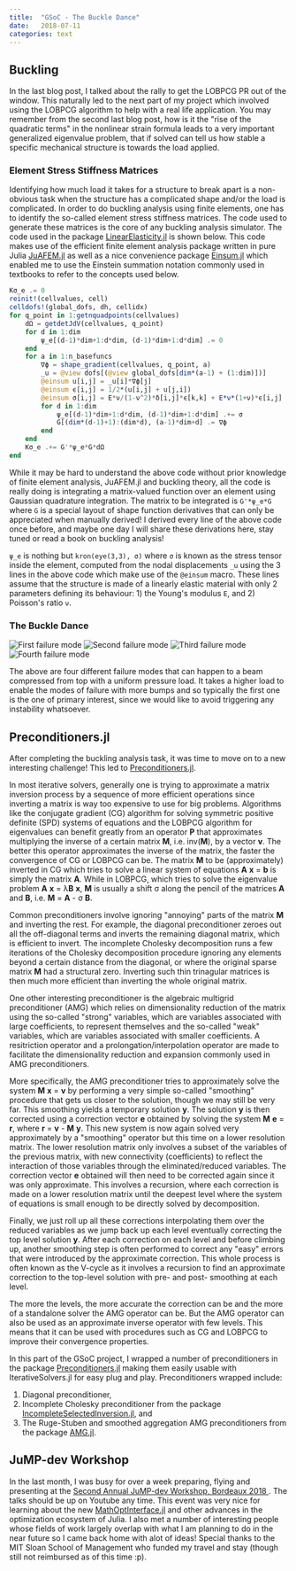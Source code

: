 ```yaml
---
title:  "GSoC - The Buckle Dance"
date:   2018-07-11
categories: text
---
```


## **Buckling**

In the last blog post, I talked about the rally to get the LOBPCG PR out of the window. This naturally led to the next part of my project which involved using the LOBPCG algorithm to help with a real life application. You may remember from the second last blog post, how is it the "rise of the quadratic terms" in the nonlinear strain formula leads to a very important generalized eigenvalue problem, that if solved can tell us how stable a specific mechanical structure is towards the load applied.

### **Element Stress Stiffness Matrices**

Identifying how much load it takes for a structure to break apart is a non-obvious task when the structure has a complicated shape and/or the load is complicated. In order to do buckling analysis using finite elements, one has to identify the so-called element stress stiffness matrices. The code used to generate these matrices is the core of any buckling analysis simulator. The code used in the package [LinearElasticity.jl](https://github.com/mohamed82008/LinearElasticity.jl) is shown below. This code makes use of the efficient finite element analysis package written in pure Julia [JuAFEM.jl](https://github.com/KristofferC/JuAFEM.jl) as well as a nice convenience package [Einsum.jl](https://github.com/ahwillia/Einsum.jl) which enabled me to use the Einstein summation notation commonly used in textbooks to refer to the concepts used below.

```julia
Kσ_e .= 0
reinit!(cellvalues, cell)
celldofs!(global_dofs, dh, cellidx)
for q_point in 1:getnquadpoints(cellvalues)
    dΩ = getdetJdV(cellvalues, q_point)
    for d in 1:dim
        ψ_e[(d-1)*dim+1:d*dim, (d-1)*dim+1:d*dim] .= 0
    end
    for a in 1:n_basefuncs
        ∇ϕ = shape_gradient(cellvalues, q_point, a)
        _u = @view dofs[(@view global_dofs[dim*(a-1) + (1:dim)])]
        @einsum u[i,j] = _u[i]*∇ϕ[j]
        @einsum ϵ[i,j] = 1/2*(u[i,j] + u[j,i])
        @einsum σ[i,j] = E*ν/(1-ν^2)*δ[i,j]*ϵ[k,k] + E*ν*(1+ν)*ϵ[i,j]
        for d in 1:dim
            ψ_e[(d-1)*dim+1:d*dim, (d-1)*dim+1:d*dim] .+= σ
            G[(dim*(d-1)+1):(dim*d), (a-1)*dim+d] .= ∇ϕ
        end
    end
    Kσ_e .+= G'*ψ_e*G*dΩ
end
```

While it may be hard to understand the above code without prior knowledge of finite element analysis, JuAFEM.jl and buckling theory, all the code is really doing is integrating a matrix-valued function over an element using Gaussian quadrature integration. The matrix to be integrated is `G'*ψ_e*G` where `G` is a special layout of shape function derivatives that can only be appreciated when manually derived! I derived every line of the above code once before, and maybe one day I will share these derivations here, stay tuned or read a book on buckling analysis!

`ψ_e` is nothing but `kron(eye(3,3), σ)` where `σ` is known as the stress tensor inside the element, computed from the nodal displacements `_u` using the 3 lines in the above code which make use of the `@einsum` macro. These lines assume that the structure is made of a linearly elastic material with only 2 parameters defining its behaviour: 1) the Young's modulus `E`, and 2) Poisson's ratio `ν`.


### **The Buckle Dance**

![First failure mode](https://user-images.githubusercontent.com/19524993/42571587-f60446c2-855a-11e8-8b95-eb8584917933.PNG)
![Second failure mode](https://user-images.githubusercontent.com/19524993/42571588-f63e91c4-855a-11e8-9507-8ae1e5e4d2c6.PNG)
![Third failure mode](https://user-images.githubusercontent.com/19524993/42571589-f6782682-855a-11e8-9b9a-39b4b078d999.PNG)
![Fourth failure mode](https://user-images.githubusercontent.com/19524993/42571593-f6ad8c1e-855a-11e8-939e-0b9f022ff6c5.PNG)

The above are four different failure modes that can happen to a beam compressed from top with a uniform pressure load. It takes a higher load to enable the modes of failure with more bumps and so typically the first one is the one of primary interest, since we would like to avoid triggering any instability whatsoever.

## **Preconditioners.jl**

After completing the buckling analysis task, it was time to move on to a new interesting challenge! This led to [Preconditioners.jl](https://github.com/mohamed82008/Preconditioners.jl).

In most iterative solvers, generally one is trying to approximate a matrix inversion process by a sequence of more efficient operations since inverting a matrix is way too expensive to use for big problems. Algorithms like the conjugate gradient (CG) algorithm for solving symmetric positive definite (SPD) systems of equations and the LOBPCG algorithm for eigenvalues can benefit greatly from an operator **P** that approximates multiplying the inverse of a certain matrix **M**, i.e. inv(**M**), by a vector **v**. The better this operator approximates the inverse of the matrix, the faster the convergence of CG or LOBPCG can be. The matrix **M** to be (approximately) inverted in CG which tries to solve a linear system of equations **A** **x** = **b** is simply the matrix **A**. While in LOBPCG, which tries to solve the eigenvalue problem **A** **x** = λ**B** **x**, **M** is usually a shift σ along the pencil of the matrices **A** and **B**, i.e. **M** = **A** - σ **B**.

Common preconditioners involve ignoring "annoying" parts of the matrix **M** and inverting the rest. For example, the diagonal preconditioner zeroes out all the off-diagonal terms and inverts the remaining diagonal matrix, which is efficient to invert. The incomplete Cholesky decomposition runs a few iterations of the Cholesky decomposition procedure ignoring any elements beyond a certain distance from the diagonal, or where the original sparse matrix **M** had a structural zero. Inverting such thin trinagular matrices is then much more efficient than inverting the whole original matrix.

One other interesting preconditioner is the algebraic multigrid preconditioner (AMG) which relies on dimensionality reduction of the matrix using the so-called "strong" variables, which are variables associated with large coefficients, to represent themselves and the so-called "weak" variables, which are variables associated with smaller coefficients. A resitriction operator and a prolongation/interpolation operator are made to facilitate the dimensionality reduction and expansion commonly used in AMG preconditioners.

More specifically, the AMG preconditioner tries to approximately solve the system **M** **x** = **v** by performing a very simple so-called "smoothing" procedure that gets us closer to the solution, though we may still be very far. This smoothing yields a temporary solution **y**. The solution **y** is then corrected using a correction vector **e** obtained by solving the system **M** **e** = **r**, where **r** = **v** - **M** **y**. This new system is now again solved very approximately by a "smoothing" operator but this time on a lower resolution matrix. The lower resolution matrix only involves a subset of the variables of the previous matrix, with new connectivity (coefficients) to reflect the interaction of those variables through the eliminated/reduced variables. The correction vector **e** obtained will then need to be corrected again since it was only approximate. This involves a recursion, where each correction is made on a lower resolution matrix until the deepest level where the system of equations is small enough to be directly solved by decomposition.

Finally, we just roll up all these corrections interpolating them over the reduced variables as we jump back up each level eventually correcting the top level solution **y**. After each correction on each level and before climbing up, another smoothing step is often performed to correct any "easy" errors that were introduced by the approximate correction. This whole process is often known as the V-cycle as it involves a recursion to find an approximate correction to the top-level solution with pre- and post- smoothing at each level.

The more the levels, the more accurate the correction can be and the more of a standalone solver the AMG operator can be. But the AMG operator can also be used as an approximate inverse operator with few levels. This means that it can be used with procedures such as CG and LOBPCG to improve their convergence properties.

In this part of the GSoC project, I wrapped a number of preconditioners in the package [Preconditioners.jl](https://github.com/mohamed82008/Preconditioners.jl) making them easily usable with IterativeSolvers.jl for easy plug and play. Preconditioners wrapped include:
1) Diagonal preconditioner,
2) Incomplete Cholesky preconditioner from the package [IncompleteSelectedInversion.jl](https://github.com/ettersi/IncompleteSelectedInversion.jl), and
3) The Ruge-Stuben and smoothed aggregation AMG preconditioners from the package [AMG.jl](https://github.com/JuliaLinearAlgebra/AlgebraicMultigrid.jl).

## **JuMP-dev Workshop**

In the last month, I was busy for over a week preparing, flying and presenting at the [Second Annual JuMP-dev Workshop, Bordeaux 2018 ](http://www.juliaopt.org/meetings/bordeaux2018/). The talks should be up on Youtube any time. This event was very nice for learning about the new [MathOptInterface.jl](https://github.com/JuliaOpt/MathOptInterface.jl) and other advances in the optimization ecosystem of Julia. I also met a number of interesting people whose fields of work largely overlap with what I am planning to do in the near future so I came back home with alot of ideas! Special thanks to the MIT Sloan School of Management who funded my travel and stay (though still not reimbursed as of this time :p).
